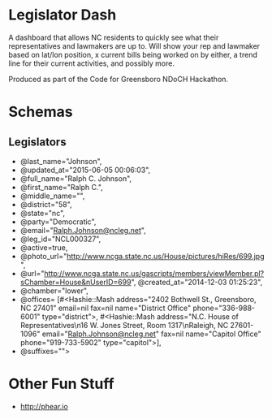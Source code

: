 # Legislator Dash
A dashboard that allows NC residents to quickly see what their representatives and lawmakers are up to. Will show your rep and lawmaker based on lat/lon position, x current bills being worked on by either, a trend line for their current activities, and possibly more.

Produced as part of the Code for Greensboro NDoCH Hackathon.

# Schemas
## Legislators

- @last_name="Johnson",
- @updated_at="2015-06-05 00:06:03",
- @full_name="Ralph C. Johnson",
- @first_name="Ralph C.",
- @middle_name="",
- @district="58",
- @state="nc",
- @party="Democratic",
- @email="Ralph.Johnson@ncleg.net",
- @leg_id="NCL000327",
- @active=true,
- @photo_url="http://www.ncga.state.nc.us/House/pictures/hiRes/699.jpg",
- @url="http://www.ncga.state.nc.us/gascripts/members/viewMember.pl?sChamber=House&nUserID=699", @created_at="2014-12-03 01:25:23",
- @chamber="lower",
- @offices=
  [#<Hashie::Mash address="2402 Bothwell St., Greensboro, NC 27401"
  email=nil
  fax=nil
  name="District Office"
  phone="336-988-6001"
  type="district">,
  #<Hashie::Mash address="N.C. House of Representatives\n16 W. Jones Street, Room 1317\nRaleigh, NC 27601-1096"
  email="Ralph.Johnson@ncleg.net"
  fax=nil
  name="Capitol Office"
  phone="919-733-5902"
  type="capitol">],
- @suffixes="">

# Other Fun Stuff

- http://phear.io
